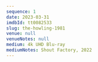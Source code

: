 ```yaml
---
sequence: 1
date: 2023-03-31
imdbId: tt0082533
slug: the-howling-1981
venue: null
venueNotes: null
medium: 4k UHD Blu-ray
mediumNotes: Shout Factory, 2022
---
```


